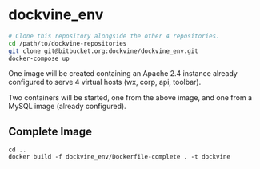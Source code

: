 # dockvine_env
```sh
# Clone this repository alongside the other 4 repositories.
cd /path/to/dockvine-repositories
git clone git@bitbucket.org:dockvine/dockvine_env.git
docker-compose up
```

One image will be created containing an Apache 2.4 instance already configured to serve 4 virtual hosts (wx, corp, api, toolbar).

Two containers will be started, one from the above image, and one from a MySQL image (already configured).


## Complete Image

```
cd ..
docker build -f dockvine_env/Dockerfile-complete . -t dockvine
```

